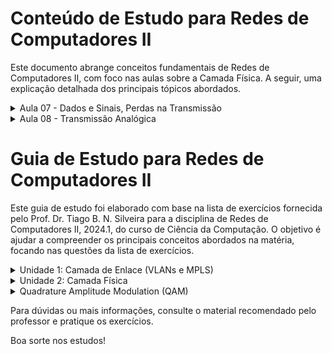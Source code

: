 
# Conteúdo de Estudo para Redes de Computadores II

Este documento abrange conceitos fundamentais de Redes de Computadores II, com foco nas aulas sobre a Camada Física. A seguir, uma explicação detalhada dos principais tópicos abordados.

<details>
  <summary>Aula 07 - Dados e Sinais, Perdas na Transmissão</summary>

  ### Dados e Sinais

  **Características das Ondas Senoidais**:
  - **Amplitude (A)**:
    - Define a altura máxima da onda em relação ao seu valor médio.
    - Medida em volts (V), representa a intensidade ou potência do sinal.
    - Exemplo: Uma onda com amplitude de 5V atinge um pico de +5V e -5V.

  - **Frequência (f)**:
    - Número de ciclos completos que uma onda realiza em um segundo.
    - Medida em hertz (Hz).
    - Fórmula: `f = 1/T`, onde `T` é o período (tempo para completar um ciclo).
    - Exemplo: Se uma onda completa um ciclo em 0.01 segundos, sua frequência é 100 Hz.

  - **Fase (θ)**:
    - Deslocamento da onda no tempo em relação a um ponto de referência.
    - Medida em graus ou radianos.
    - Define onde a onda começa em seu ciclo.
    - Exemplo: Duas ondas com a mesma amplitude e frequência, mas com fases diferentes, começarão em pontos diferentes no tempo.

  **Contribuição de Joseph Fourier**:
  - Fourier demonstrou que qualquer sinal periódico pode ser representado como uma soma de ondas senoidais (série de Fourier).
  - Isso significa que sinais complexos podem ser decompostos em suas componentes senoidais básicas.
  - **Transformada de Fourier**: Ferramenta matemática usada para transformar um sinal do domínio do tempo para o domínio da frequência.
    - Aplicações incluem análise de sinais, processamento de imagem e compressão de dados.

  **Sinais Compostos e Não Periódicos**:
  - **Sinais compostos**: Compostos por múltiplas frequências.
    - Exemplo: Um sinal quadrado pode ser decomposto em uma série infinita de senóides.
  - **Sinais não periódicos**: Não se repetem em intervalos regulares.
    - A análise de Fourier pode ser estendida para sinais não periódicos usando a Transformada de Fourier.

  **Largura de Banda**:
  - Diferença entre a frequência máxima e mínima que um canal pode transmitir.
  - Representa a capacidade do canal de transmitir informações.
  - Exemplo: Se um canal pode transmitir frequências de 1 kHz a 5 kHz, sua largura de banda é 4 kHz.

  ### Transmissão de Sinais Digitais

  **Transmissão Banda-base**:
  - Utiliza toda a largura de banda do meio de transmissão para um único sinal digital.
  - Comum em redes locais (LANs), como Ethernet.
  - **Sinal digital**: Representa dados em formato binário (0s e 1s).

  **Canais Passa-faixa, Passa-alta e Passa-baixa**:
  - **Passa-faixa**: Permite apenas uma faixa específica de frequências passar.
    - Exemplo: Comunicação via rádio, onde uma faixa específica é atribuída a cada estação.
  - **Passa-alta**: Permite apenas frequências acima de um certo valor.
    - Exemplo: Filtros de áudio que removem ruídos de baixa frequência.
  - **Passa-baixa**: Permite apenas frequências abaixo de um certo valor.
    - Exemplo: Filtros que removem ruídos de alta frequência em sinais de áudio.

  **Reconstrução do Sinal**:
  - Problema de garantir que o sinal digital recebido seja uma representação fiel do sinal transmitido.
  - **Amostragem**: Processo de medir o valor do sinal em intervalos regulares.
    - Regra de Nyquist: Para evitar aliasing, a taxa de amostragem deve ser pelo menos duas vezes a frequência máxima do sinal.
  - **Filtragem**: Remove ruídos e distorções do sinal recebido.

  ### Perdas na Transmissão

  **Atenuação**:
  - Perda de intensidade do sinal à medida que ele se propaga.
  - Causada por resistência do material e dispersão do sinal.
  - Exemplo: Sinais em cabos coaxiais se enfraquecem ao longo da distância.

  **Distorção**:
  - Ocorre quando diferentes componentes de frequência de um sinal viajam a velocidades diferentes.
  - Resulta em alteração da forma do sinal original.
  - Exemplo: Distorção de fase em redes de comunicação pode causar erros de dados.

  **Ruído**:
  - Interferências indesejadas que degradam o sinal.
  - Tipos de ruído:
    - **Ruído térmico**: Gerado pelo movimento de elétrons em condutores.
    - **Ruído de intermodulação**: Causado pela combinação de sinais diferentes.
    - **Ruído impulsivo**: Causado por eventos súbitos, como relâmpagos.

</details>

<details>
  <summary>Aula 08 - Transmissão Analógica</summary>

  ### Modulação de Sinais Digitais

  **ASK (Amplitude Shift Keying)**:
  - A amplitude da portadora é variada de acordo com o sinal digital.
  - **ASK Binário**: Utiliza dois níveis de amplitude para representar 0 e 1.
  - **Vantagem**: Simplicidade de implementação.
  - **Desvantagem**: Alta suscetibilidade ao ruído, pois qualquer variação na amplitude pode ser interpretada como erro.

  **FSK (Frequency Shift Keying)**:
  - A frequência da portadora é variada de acordo com o sinal digital.
  - **BFSK (Binary FSK)**: Utiliza duas frequências diferentes para representar 0 e 1.
  - **Vantagem**: Menos suscetível ao ruído em comparação ao ASK.
  - **Desvantagem**: Requer maior largura de banda.

  **PSK (Phase Shift Keying)**:
  - A fase da portadora é variada para representar os dados.
  - **BPSK (Binary PSK)**: Utiliza duas fases diferentes para representar 0 e 1.
  - **QPSK (Quadrature PSK)**: Utiliza quatro fases diferentes, aumentando a eficiência de transmissão.
  - **Vantagem**: Maior eficiência espectral.
  - **Desvantagem**: Complexidade de implementação.

  **QAM (Quadrature Amplitude Modulation)**:
  - Combinação de ASK e PSK, variando tanto a amplitude quanto a fase da portadora.
  - Permite transmitir mais bits por símbolo.
  - **Vantagem**: Alta eficiência espectral.
  - **Desvantagem**: Mais suscetível ao ruído e interferência.

  **Diagrama de Constelação**:
  - Representação gráfica dos estados de modulação de um sinal.
  - Eixo horizontal (I) representa a componente em fase.
  - Eixo vertical (Q) representa a componente em quadratura.
  - Ajuda a visualizar a separação entre diferentes estados de modulação e a tolerância a erros.

  ### Meios Físicos de Transmissão

  **Guiados vs. Não-Guiados**:
  - **Meios Guiados**:
    - **Par Trançado**: Dois fios entrelaçados para reduzir interferências eletromagnéticas.
      - **UTP (Unshielded Twisted Pair)**: Sem blindagem adicional.
      - **STP (Shielded Twisted Pair)**: Com blindagem para proteção extra.
    - **Cabo Coaxial**: Um fio condutor central rodeado por um isolante e uma malha condutora.
      - Alta capacidade de largura de banda.
      - Usado em redes de televisão a cabo e internet.
    - **Fibra Óptica**: Utiliza luz para transmitir dados através de um núcleo de vidro ou plástico.
      - **Vantagens**: Alta capacidade de transmissão, imunidade a interferências eletromagnéticas, e menor atenuação.
      - **Desvantagens**: Custo mais alto e necessidade de equipamentos especializados para instalação e manutenção.

  - **Meios Não-Guiados**:
    - **Rádio**: Transmissão sem fio usando ondas de rádio.
      - Usado em redes Wi-Fi, Bluetooth, e comunicação celular.
    - **Micro-ondas**: Transmissão de alta frequência usada em enlaces ponto a ponto e satélites.
      - **Vantagem**: Capacidade de cobrir grandes distâncias.
      - **Desvantagem**: Suscetível a obstruções físicas e interferências atmosféricas.
    - **Infravermelho**: Usado para comunicação de curto alcance, como controles remotos e comunicação entre dispositivos próximos.

</details>

# Guia de Estudo para Redes de Computadores II

Este guia de estudo foi elaborado com base na lista de exercícios fornecida pelo Prof. Dr. Tiago B. N. Silveira para a disciplina de Redes de Computadores II, 2024.1, do curso de Ciência da Computação. O objetivo é ajudar a compreender os principais conceitos abordados na matéria, focando nas questões da lista de exercícios.

<details>
  <summary>Unidade 1: Camada de Enlace (VLANs e MPLS)</summary>

  ### 1. Conexão de switches com VLANs
  **Questão**: Quantas portas serão necessárias para conectar N switches que suportam K grupos de VLAN?

  **Conceito**: VLAN (Virtual Local Area Network)
  - **VLANs** permitem a segmentação lógica de uma rede física em diferentes domínios de broadcast. Isso significa que você pode separar o tráfego de rede de diferentes departamentos ou grupos dentro de uma empresa, mesmo que todos estejam usando o mesmo hardware de rede.
  - **Protocolo de entroncamento (trunking)**: É utilizado para transportar tráfego de múltiplas VLANs através de uma única conexão entre switches. O protocolo mais comum é o IEEE 802.1Q.

  **Resolução**:
  - Se tivermos N switches, e cada um deve se comunicar com os outros, geralmente cada switch precisa de uma porta de entroncamento para cada conexão com outro switch. Assim, cada switch precisaria de \((N-1)\) portas.
  - Exemplo: Para 4 switches (N = 4), cada switch precisará de 3 portas para se conectar aos outros três switches.

  ### 2. VLANs em empresas
  **Questão**: Como uma VLAN pode poupar tempo e dinheiro para uma empresa?

  **Conceito**: 
  - **Segmentação lógica**: Reduz a necessidade de reconfiguração física da rede ao mudar departamentos ou grupos de trabalho, economizando tempo de administração.
  - **Eficiência de rede**: Melhora a utilização da largura de banda ao limitar os domínios de broadcast.
  - **Custo**: Reduz a necessidade de hardware adicional, como switches separados para cada departamento.

  ### 3. Segurança das VLANs
  **Questão**: Como uma VLAN fornece segurança adicional para uma rede?

  **Conceito**: 
  - **Isolamento**: Cada VLAN é um domínio de broadcast separado. Dispositivos em VLANs diferentes não podem se comunicar diretamente a menos que seja permitido pelo roteamento entre VLANs.
  - **Controle de acesso**: Políticas de segurança podem ser aplicadas a VLANs específicas, restringindo acesso a recursos sensíveis.

  ### 4. Engenharia de tráfego em MPLS
  **Questão**: Como configurar tabelas MPLS para direcionar tráfego específico através de rotas diferentes?

  **Conceito**: MPLS (Multiprotocol Label Switching)
  - MPLS é uma técnica usada para encaminhamento eficiente de pacotes em uma rede através da adição de labels aos pacotes.
  - **Tabela de comutação de labels (LSR - Label Switching Router)**: Define as ações a serem tomadas com base nos labels.

  **Resolução**:
  - Suponha que queremos que pacotes de R6 para A sejam encaminhados via R6-R4-R3-R1 e pacotes de R5 para A via R5-R4-R2-R1. Configuramos as tabelas MPLS nos roteadores R5, R6 e R4 para refletir essas rotas.

  ### 5. Etapas de protocolo para acessar uma página web
  **Questão**: Quais são as etapas de protocolo desde ligar o computador até receber uma página web?

  **Conceito**:
  - **Ethernet**: Estabelece a conexão física.
  - **DHCP (Dynamic Host Configuration Protocol)**: Obtém um endereço IP.
  - **ARP (Address Resolution Protocol)**: Obtém o endereço MAC do roteador.
  - **DNS (Domain Name System)**: Resolve o nome de domínio em um endereço IP.
  - **TCP (Transmission Control Protocol)**: Estabelece uma conexão confiável.
  - **HTTP (HyperText Transfer Protocol)**: Faz a solicitação e recebe a página web.

  **Resolução**:
  1. **Ethernet**: Conecta o computador à rede local.
  2. **DHCP**: O computador solicita um endereço IP de um servidor DHCP.
  3. **ARP**: O computador usa ARP para descobrir o endereço MAC do roteador.
  4. **DNS**: O computador envia uma solicitação DNS para resolver o nome de domínio do site para um endereço IP.
  5. **TCP**: Estabelece uma conexão TCP com o servidor web.
  6. **HTTP**: Envia uma solicitação HTTP para obter a página web.

</details>

<details>
  <summary>Unidade 2: Camada Física</summary>

  ### 6. Período e frequência de um sinal
  **Questão**: Qual é a relação entre período e frequência de um sinal?

  **Conceito**:
  - **Período (T)**: Tempo que um ciclo completo de um sinal leva para ocorrer.
  - **Frequência (f)**: Número de ciclos completos que ocorrem em um segundo.
  - **Relação**: \( f = \frac{1}{T} \).

  ### 7. Medidas de amplitude, frequência e fase
  **Questão**: O que mede a amplitude, a frequência e a fase de um sinal?

  **Conceito**:
  - **Amplitude**: Valor máximo do sinal (em volts).
  - **Frequência**: Número de ciclos por segundo (em hertz, Hz).
  - **Fase**: Deslocamento do início do ciclo (em graus).

  ### 8. Decomposição de sinal composto
  **Questão**: Como um sinal composto pode ser decomposto em suas componentes de frequências individuais?

  **Conceito**:
  - **Transformada de Fourier**: Decompõe um sinal em suas frequências componentes.

  ### 9. Tipos de perda na transmissão de sinais
  **Questão**: Cite os três tipos de perda na transmissão de sinais.

  **Conceito**:
  - **Atenuação**: Perda de intensidade do sinal ao longo da distância.
  - **Distorção**: Alteração da forma do sinal.
  - **Ruído**: Interferências que afetam a qualidade do sinal.

  ### 10. Transmissão banda-base vs. banda-larga
  **Questão**: Qual é a diferença entre transmissão banda-base e transmissão banda-larga?

  **Conceito**:
  - **Banda-base**: Utiliza toda a largura de banda do meio para um único sinal.
  - **Banda-larga**: Divide a largura de banda em múltiplos canais para transmitir múltiplos sinais simultaneamente.

</details>

<details>
  <summary>Quadrature Amplitude Modulation (QAM)</summary>

## Definição
Quadrature Amplitude Modulation (QAM) é uma técnica de modulação usada para transmitir dados através de uma onda portadora variando tanto a amplitude quanto a fase da onda. Isso permite que mais informações sejam transmitidas em um mesmo período de tempo, aumentando a eficiência do uso da largura de banda.

## Conceitos Fundamentais

1. **Modulação**: É o processo de alterar uma característica de uma onda portadora (amplitude, frequência ou fase) para transmitir dados.
2. **QAM**: Combina modulação em amplitude (AM) e modulação em fase (PM) para transmitir dados.

## Funcionamento do QAM

QAM transmite dados através da combinação de duas ondas portadoras que estão 90 graus fora de fase entre si, conhecidas como componentes **in-phase (I)** e **quadrature (Q)**. Cada ponto no diagrama de constelação de QAM representa uma combinação única de amplitude e fase das duas componentes.

### Diagrama de Constelação

- O diagrama de constelação de QAM é uma representação gráfica dos possíveis estados de sinal.
- Cada ponto no diagrama representa um símbolo, que corresponde a um determinado valor de amplitude e fase.
- Por exemplo, no QAM-16, há 16 pontos no diagrama de constelação, permitindo a transmissão de 4 bits por símbolo (2^4 = 16).

## Exemplos de QAM

1. **QAM-4 (ou 4-QAM)**
   - Também conhecido como QPSK (Quadrature Phase Shift Keying).
   - 4 pontos na constelação, representando 2 bits por símbolo.

2. **QAM-16**
   - 16 pontos na constelação, representando 4 bits por símbolo.
   - A constelação tem uma forma quadrada, com cada ponto a uma distância uniforme dos outros.

3. **QAM-64**
   - 64 pontos na constelação, representando 6 bits por símbolo.
   - Usado em sistemas que requerem alta taxa de dados, como TV digital e modems de alta velocidade.

## Vantagens e Desvantagens

### Vantagens

- **Alta Eficiência Espectral**: QAM pode transmitir mais bits por símbolo, aumentando a taxa de dados dentro de uma largura de banda fixa.
- **Flexibilidade**: Vários níveis de QAM podem ser usados para balancear entre taxa de dados e robustez contra ruído.

### Desvantagens

- **Sensibilidade ao Ruído**: Altos níveis de QAM (como QAM-256) são mais suscetíveis a ruído e interferências, requerendo um sinal mais limpo e maior relação sinal-ruído (SNR).
- **Complexidade**: A demodulação de sinais QAM requer algoritmos mais complexos, aumentando o custo e a complexidade dos receptores.

## Aplicações de QAM

- **Televisão Digital**: QAM é usado na transmissão de sinais de TV digital por cabo.
- **Modems**: Modems de linha telefônica e modems de cabo usam QAM para transmitir dados em alta velocidade.
- **Wi-Fi**: Padrões Wi-Fi como 802.11n e 802.11ac utilizam QAM para aumentar a taxa de dados.

## Conclusão

QAM é uma técnica avançada de modulação que aumenta significativamente a eficiência da transmissão de dados variando tanto a amplitude quanto a fase da onda portadora. Embora seja mais complexa e sensível a ruído, a sua capacidade de transmitir grandes volumes de dados a altas taxas faz dela uma escolha popular em diversas tecnologias de comunicação modernas.

</details>

Para dúvidas ou mais informações, consulte o material recomendado pelo professor e pratique os exercícios.

Boa sorte nos estudos!
